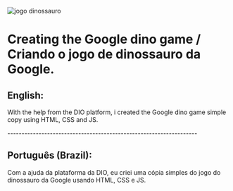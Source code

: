 ![jogo dinossauro](https://user-images.githubusercontent.com/75752123/117145110-2488c500-ad89-11eb-8dea-a997f6b37556.jpg)
# Creating the Google dino game / Criando o jogo de dinossauro da Google.

<h2>English:</h2>
<p>
With the help from the DIO platform, i created the Google dino game simple copy using HTML, CSS and JS.
</p>
-------------------------------------------------------------------

<h2>Português (Brazil):</h2>
<p>
Com a ajuda da plataforma da DIO, eu criei uma cópia simples do jogo do dinossauro da Google usando HTML, CSS e JS.
</p>